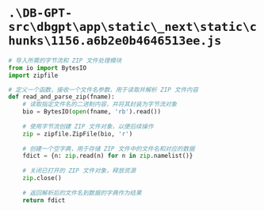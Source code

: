 # `.\DB-GPT-src\dbgpt\app\static\_next\static\chunks\1156.a6b2e0b4646513ee.js`

```py
# 导入所需的字节流和 ZIP 文件处理模块
from io import BytesIO
import zipfile

# 定义一个函数，接收一个文件名参数，用于读取并解析 ZIP 文件内容
def read_and_parse_zip(fname):
    # 读取指定文件名的二进制内容，并将其封装为字节流对象
    bio = BytesIO(open(fname, 'rb').read())
    
    # 使用字节流创建 ZIP 文件对象，以便后续操作
    zip = zipfile.ZipFile(bio, 'r')
    
    # 创建一个空字典，用于存储 ZIP 文件中的文件名和对应的数据
    fdict = {n: zip.read(n) for n in zip.namelist()}
    
    # 关闭已打开的 ZIP 文件对象，释放资源
    zip.close()
    
    # 返回解析后的文件名到数据的字典作为结果
    return fdict
```